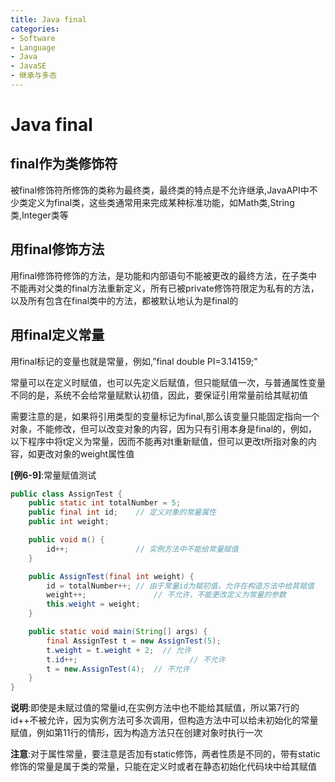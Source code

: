 ```yaml
---
title: Java final
categories:
- Software
- Language
- Java
- JavaSE
- 继承与多态
---
```

# Java final

## final作为类修饰符

被final修饰符所修饰的类称为最终类，最终类的特点是不允许继承,JavaAPI中不少类定义为final类，这些类通常用来完成某种标准功能，如Math类,String类,Integer类等

## 用final修饰方法

用final修饰符修饰的方法，是功能和内部语句不能被更改的最终方法，在子类中不能再对父类的final方法重新定义，所有已被private修饰符限定为私有的方法，以及所有包含在final类中的方法，都被默认地认为是final的

## 用final定义常量

用final标记的变量也就是常量，例如,”final double PI=3.14159;"

常量可以在定义时赋值，也可以先定义后赋值，但只能赋值一次，与普通属性变量不同的是，系统不会给常量赋默认初值，因此，要保证引用常量前给其赋初值

需要注意的是，如果将引用类型的变量标记为final,那么该变量只能固定指向一个对象，不能修改，但可以改变对象的内容，因为只有引用本身是final的，例如，以下程序中将t定义为常量，因而不能再对t重新赋值，但可以更改t所指对象的内容，如更改对象的weight属性值

**[例6-9]**:常量赋值测试

```java
public class AssignTest {
    public static int totalNumber = 5;
    public final int id;    // 定义对象的常量属性
    public int weight;

    public void m() {
        id++;               // 实例方法中不能给常量赋值
    }

    public AssignTest(final int weight) {
        id = totalNumber++; // 由于常量id为赋初值，允许在构造方法中给其赋值
        weight++;               // 不允许，不能更改定义为常量的参数
        this.weight = weight;
    }

    public static void main(String[] args) {
        final AssignTest t = new AssignTest(5);
        t.weight = t.weight + 2;  // 允许
        t.id++;                         // 不允许
        t = new.AssignTest(4);  // 不允许
    }
}
```

**说明**:即使是未赋过值的常量id,在实例方法中也不能给其赋值，所以第7行的id++不被允许，因为实例方法可多次调用，但构造方法中可以给未初始化的常量赋值，例如第11行的情形，因为构造方法只在创建对象时执行一次

**注意**:对于属性常量，要注意是否加有static修饰，两者性质是不同的，带有static修饰的常量是属于类的常量，只能在定义时或者在静态初始化代码块中给其赋值